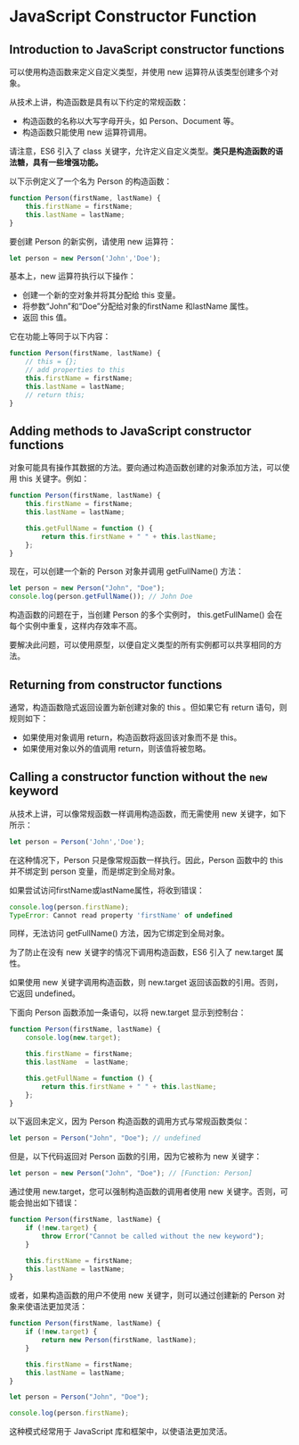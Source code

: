 # JavaScript Constructor Function

## Introduction to JavaScript constructor functions

可以使用构造函数来定义自定义类型，并使用 new 运算符从该类型创建多个对象。

从技术上讲，构造函数是具有以下约定的常规函数：

- 构造函数的名称以大写字母开头，如 Person、Document 等。
- 构造函数只能使用 new 运算符调用。

请注意，ES6 引入了 class 关键字，允许定义自定义类型。**类只是构造函数的语法糖，具有一些增强功能。**

以下示例定义了一个名为 Person 的构造函数：

```js
function Person(firstName, lastName) {
    this.firstName = firstName;
    this.lastName = lastName;
}
```

要创建 Person 的新实例，请使用 new 运算符：

```js
let person = new Person('John','Doe');
```

基本上，new 运算符执行以下操作：

- 创建一个新的空对象并将其分配给 this 变量。
- 将参数“John”和“Doe”分配给对象的firstName 和lastName 属性。
- 返回 this 值。

它在功能上等同于以下内容：

```js
function Person(firstName, lastName) {
    // this = {};
    // add properties to this
    this.firstName = firstName;
    this.lastName = lastName;
    // return this;
}
```

## Adding methods to JavaScript constructor functions

对象可能具有操作其数据的方法。要向通过构造函数创建的对象添加方法，可以使用 this 关键字。例如：

```js
function Person(firstName, lastName) {
    this.firstName = firstName;
    this.lastName = lastName;

    this.getFullName = function () {
        return this.firstName + " " + this.lastName;
    };
}
```

现在，可以创建一个新的 Person 对象并调用 getFullName() 方法：

```js
let person = new Person("John", "Doe");
console.log(person.getFullName()); // John Doe
```

构造函数的问题在于，当创建 Person 的多个实例时， this.getFullName() 会在每个实例中重复，这样内存效率不高。

要解决此问题，可以使用原型，以便自定义类型的所有实例都可以共享相同的方法。

## Returning from constructor functions

通常，构造函数隐式返回设置为新创建对象的 this 。但如果它有 return 语句，则规则如下：

- 如果使用对象调用 return，构造函数将返回该对象而不是 this。
- 如果使用对象以外的值调用 return，则该值将被忽略。

## Calling a constructor function without the `new` keyword

从技术上讲，可以像常规函数一样调用构造函数，而无需使用 new 关键字，如下所示：

```js
let person = Person('John','Doe');
```

在这种情况下，Person 只是像常规函数一样执行。因此，Person 函数中的 this 并不绑定到 person 变量，而是绑定到全局对象。

如果尝试访问firstName或lastName属性，将收到错误：

```js
console.log(person.firstName);
TypeError: Cannot read property 'firstName' of undefined
```

同样，无法访问 getFullName() 方法，因为它绑定到全局对象。

为了防止在没有 new 关键字的情况下调用构造函数，ES6 引入了 new.target 属性。

如果使用 new 关键字调用构造函数，则 new.target 返回该函数的引用。否则，它返回 undefined。

下面向 Person 函数添加一条语句，以将 new.target 显示到控制台：

```js
function Person(firstName, lastName) {
    console.log(new.target);

    this.firstName = firstName;
    this.lastName  = lastName;

    this.getFullName = function () {
        return this.firstName + " " + this.lastName;
    };
}
```

以下返回未定义，因为 Person 构造函数的调用方式与常规函数类似：

```js
let person = Person("John", "Doe"); // undefined
```

但是，以下代码返回对 Person 函数的引用，因为它被称为 new 关键字：

```js
let person = new Person("John", "Doe"); // [Function: Person]
```

通过使用 new.target，您可以强制构造函数的调用者使用 new 关键字。否则，可能会抛出如下错误：

```js
function Person(firstName, lastName) {
    if (!new.target) {
        throw Error("Cannot be called without the new keyword");
    }

    this.firstName = firstName;
    this.lastName = lastName;
}
```

或者，如果构造函数的用户不使用 new 关键字，则可以通过创建新的 Person 对象来使语法更加灵活：

```js
function Person(firstName, lastName) {
    if (!new.target) {
        return new Person(firstName, lastName);
    }

    this.firstName = firstName;
    this.lastName = lastName;
}

let person = Person("John", "Doe");

console.log(person.firstName);
```

这种模式经常用于 JavaScript 库和框架中，以使语法更加灵活。































